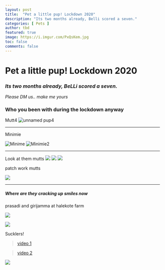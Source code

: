 ```yaml
---
layout: post
title:  "Pet a little pup! Lockdown 2020"
description: "Its two months already, Belli scored a seven."
categories: [ Pets ]
author: tbd
featured: true
image: https://i.imgur.com/PxQsKem.jpg
toc: false
comments: false
---
```


# Pet a little pup! Lockdown 2020

### *Its two months already, BeLLi scored a seven.*
*Please DM us.. make me yours*



### Who you been with during the lockdown anyway

Mutt4
![unnamed pup4](https://i.imgur.com/cUBddIY.jpg)

---

Minimie

![Minime](https://i.imgur.com/y7wHRtb.jpg) ![Minimie2](https://i.imgur.com/PxQsKem.jpg)

---

Look at them mutts
![](https://i.imgur.com/EgpahjW.jpg)
![](https://i.imgur.com/G4XA73b.jpg)
![](https://i.imgur.com/ZgySbQI.jpg)

 patch work mutts

![](https://i.imgur.com/EZSxSca.jpg)

 
 
---

##### Where are they cracking up smiles now

prasadi and girijamma at halekote farm

![](https://i.imgur.com/qLGj929.jpg)

![](https://i.imgur.com/9XZ8NA1.jpg)


Sucklers!

> [video 1](https://imgur.com/iOENS6I)

> [video 2](https://imgur.com/a/umFNiWn)

![](https://i.imgur.com/IkWfrjZ.jpg)


